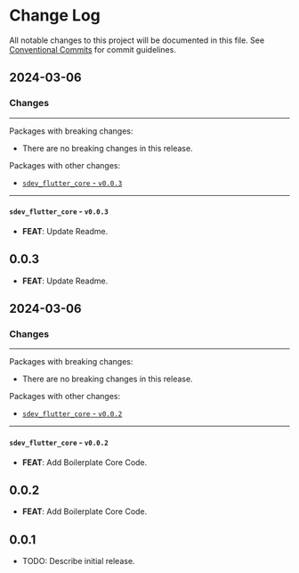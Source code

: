# Change Log

All notable changes to this project will be documented in this file.
See [Conventional Commits](https://conventionalcommits.org) for commit guidelines.

## 2024-03-06

### Changes

---

Packages with breaking changes:

 - There are no breaking changes in this release.

Packages with other changes:

 - [`sdev_flutter_core` - `v0.0.3`](#sdev_flutter_core---v003)

---

#### `sdev_flutter_core` - `v0.0.3`

 - **FEAT**: Update Readme.

## 0.0.3

 - **FEAT**: Update Readme.


## 2024-03-06

### Changes

---

Packages with breaking changes:

 - There are no breaking changes in this release.

Packages with other changes:

 - [`sdev_flutter_core` - `v0.0.2`](#sdev_flutter_core---v002)

---

#### `sdev_flutter_core` - `v0.0.2`

 - **FEAT**: Add Boilerplate Core Code.

## 0.0.2

 - **FEAT**: Add Boilerplate Core Code.

## 0.0.1

* TODO: Describe initial release.
